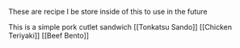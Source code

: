 These are recipe I be store inside of this to use in the future 

This is a simple pork cutlet sandwich
[[Tonkatsu Sando]]
[[Chicken Teriyaki]]
[[Beef Bento]]
